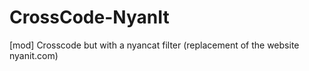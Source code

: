 # CrossCode-NyanIt
[mod] Crosscode but with a nyancat filter (replacement of the website nyanit.com)
